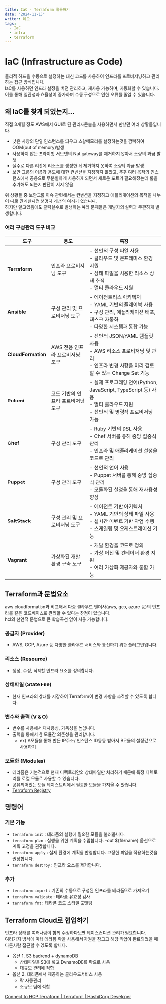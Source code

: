 ```yaml
---
title: IaC - Terraform 활용하기
date: "2024-11-15"
writer: 레오
tags:
  - IaC
  - infra
  - terraform
---
```


# IaC (Infrastructure as Code)

물리적 하드을 수동으로 설정하는 대신 코드를 사용하여 인프라를 프로비저닝하고 관리하는 접근 방식입니다.<br>
IaC를 사용하면 인프라 설정을 버전 관리하고, 재사용 가능하며, 자동화할 수 있습니다.<br>
이를 통해 일관성과 효율성이 증가하며 수동 구성으로 인한 오류를 줄일 수 있습니다.<br>

## 왜 IaC를 찾게 되었는지…

직접 3개월 정도 AWS에서 GUI로 된 관리자콘솔을 사용하면서 만났던 여러 상황들입니다.

- 낮은 사양의 단일 인스턴스를 띄우고 스왑메모리를 설정하는것을 깜빡하여 OOM(out of memory)발생
- 사용하지 않는 프라이빗 서브넷의 Nat gateway를 제거하지 않아서 소량의 과금 발생
- 실수로 다른 리전에 리소스를 생성한 뒤 제거하지 못하여 소량의 과금 발생
- 보안 그룹의 이름과 용도에 대한 컨벤션을 지정하지 않았고, 추후 여러 목적의 인스턴스에서 공용으로 무분별하게 사용하게 되면서 새로운 포트가 필요해졌는데 룰을 추가해도 되는지 판단이 서지 않음

위 상황들 중 보안그룹 이슈 관련해서는 컨벤션을 지정하고 애플리케이션의 목적을 나누어 따로 관리한다면 분명히 개선의 여지가 있습니다.<br>
하지만 알고있음에도 클릭실수로 발생하는 여러 문제들은 개발자의 실력과 무관하게 발생합니다.

### 여러 구성관리 도구 비교

| 도구               | 용도                               | 특징                                                                                                                                   |
| ------------------ | ---------------------------------- | -------------------------------------------------------------------------------------------------------------------------------------- |
| **Terraform**      | 인프라 프로비저닝 도구             | - 선언적 구성 파일 사용<br>- 클라우드 및 온프레미스 환경 지원<br>- 상태 파일을 사용한 리소스 상태 추적<br>- 멀티 클라우드 지원         |
| **Ansible**        | 구성 관리 및 프로비저닝 도구       | - 에이전트리스 아키텍처<br>- YAML 기반의 플레이북 사용<br>- 구성 관리, 애플리케이션 배포, 태스크 자동화<br>- 다양한 시스템과 통합 가능 |
| **CloudFormation** | AWS 전용 인프라 프로비저닝 도구    | - 선언적 JSON/YAML 템플릿 사용<br>- AWS 리소스 프로비저닝 및 관리<br>- 인프라 변경 사항을 미리 검토할 수 있는 Change Set 기능          |
| **Pulumi**         | 코드 기반의 인프라 프로비저닝 도구 | - 실제 프로그래밍 언어(Python, JavaScript, TypeScript 등) 사용<br>- 멀티 클라우드 지원<br>- 선언적 및 명령적 프로비저닝 가능           |
| **Chef**           | 구성 관리 도구                     | - Ruby 기반의 DSL 사용<br>- Chef 서버를 통해 중앙 집중식 관리<br>- 인프라 및 애플리케이션 설정을 코드로 관리                           |
| **Puppet**         | 구성 관리 도구                     | - 선언적 언어 사용<br>- Puppet 서버를 통해 중앙 집중식 관리<br>- 모듈화된 설정을 통해 재사용성 향상                                    |
| **SaltStack**      | 구성 관리 및 프로비저닝 도구       | - 에이전트 기반 아키텍처<br>- YAML 기반의 상태 파일 사용<br>- 실시간 이벤트 기반 작업 수행<br>- 스케일링 및 오케스트레이션 기능        |
| **Vagrant**        | 가상화된 개발 환경 구축 도구       | - 개발 환경을 코드로 정의<br>- 가상 머신 및 컨테이너 환경 지원<br>- 여러 가상화 제공자와 통합 가능                                     |

## Terraform과 문법요소

aws cloudformation과 비교해서 다중 클라우드 벤더사(aws, gcp, azure 등)의 인프라를 같은 코드베이스로 관리할 수 있다는 장점이 있습니다.<br>
hcl의 선언적 문법으로 큰 학습곡선 없이 사용 가능합니다.<br>

### 공급자 (Provider)

- AWS, GCP, Azure 등 다양한 클라우드 서비스와 통신하기 위한 플러그인입니다.

### 리소스 (Resource)

- 생성, 수정, 삭제할 인프라 요소를 정의합니다.

### 상태파일 (State File)

- 현재 인프라의 상태를 저장하여 Terraform이 변경 사항을 추적할 수 있도록 합니다.

### 변수와 출력 (V & O)

- 변수를 사용해서 재사용성, 가독성을 높입니다.
- 출력을 통해서 한 모듈간 의존성을 관리합니다.
  - ex) A모듈을 통해 만든 IP주소/ 인스턴스 ID등등 받아서 B모듈의 설정값으로 사용하기

### 모듈화 (Modules)

- 테라폼은 기본적으로 현재 디렉토리안의 상태파일만 처리하기 때문에 특정 디렉토리를 로컬 모듈로 사용할 수 있습니다.
- 공유되어있는 모듈 레지스트리에서 필요한 모듈을 가져올 수 있습니다.
- [Terraform Registry](https://registry.terraform.io/search/modules)

## 명령어

### 기본 기능

- `terraform init` : 테라폼의 실행에 필요한 모듈을 불러옵니다.
- `terraform plan` : 실행을 위한 계획을 수립합니다. -out ${filename} 옵션으로 계획 고정을 권장합니다.
- `terraform apply` : 실제 환경에 계획을 반영합니다. 고정한 파일을 적용하는것을 권장합니다.
- `terraform destroy` : 인프라 요소를 제거합니다.

### 추가

- `terraform import` : 기존의 수동으로 구성된 인프라를 테라폼으로 가져오기
- `terraform validate` : 테라폼 유효성 검사
- `terraform fmt` : 테라폼 코드 스타일 포맷팅

## Terraform Cloud로 협업하기

인프라 상태를 여러사람이 함께 수정하다보면 레이스컨디션 관리가 필요합니다. <br>
여러가지 방식에 따라 테라폼 락을 사용해서 자원을 잠그고 해당 작업이 완료되었을 때 다른사람 접근할 수 있도록 합니다. <br>

- 옵션 1. S3 backend + dynamoDB
  - 상태파일을 S3에 넣고 DynamoDB를 락으로 사용
  - 대규모 관리에 적합
- 옵션 2. 테라폼에서 제공하는 클라우드서비스 사용
  - 락 자동관리
  - 소규모 팀에 적합

[Connect to HCP Terraform | Terraform | HashiCorp Developer](https://developer.hashicorp.com/terraform/cli/cloud/settings)

